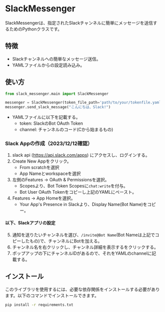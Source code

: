 # SlackMessenger

SlackMessengerは、指定されたSlackチャンネルに簡単にメッセージを送信するためのPythonクラスです。

## 特徴

- Slackチャンネルへの簡単なメッセージ送信。
- YAMLファイルからの設定読み込み。

## 使い方

```python
from slack_messenger.main import SlackMessenger

messenger = SlackMessenger(token_file_path='path/to/your/tokenfile.yaml')
messenger.send_slack_message("こんにちは、Slack!")
```

- YAMLファイルに以下を記載する。
    - token: SlackのBot OAuth Token 
    - channel: チャンネルのコード(Cから始まるもの)

### Slack Appの作成（2023/12/12確認）
1. slack api (https://api.slack.com/apps) にアクセスし、ログインする。
2. Create New Appをクリック。
    - From scratchを選択
    - App Nameとworkspaceを選択
3. 左側のFeatures → OAuth & Permissionsを選択。
    - Scopesより、Bot Token Scopesに`chat:write`を付与。
    - Bot User OAuth Tokenをコピーし上記のYAMLにペースト。
4. Features → App Homeを選択。
    - Your App's Presence in Slackより、Display Name(Bot Name)をコピー。
#### 以下、Slackアプリの設定
5. 通知を送りたいチャンネルを選び、`/invite@Bot Name`(Bot Nameは上記でコピーしたもの)で、チャンネルにBotを加える。
6. チャンネル名を右クリックし、チャンネル詳細を表示するをクリックする。
7. ポップアップの下にチャンネルIDがあるので、それをYAMLのchannelに記載する。


## インストール
このライブラリを使用するには、必要な依存関係をインストールする必要があります。以下のコマンドでインストールできます。
```bash
pip install -r requirements.txt
```